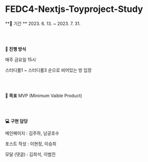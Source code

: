 # FEDC4-Nextjs-Toyproject-Study

**📆 기간 **
2023. 6. 13. ~ 2023. 7. 31.

<br>
<br>

**🏃 진행 방식**

매주 금요일 15시

스터디룸1 ~ 스터디룸3 순으로 비어있는 방 입장

<br>
<br>


**🥅 목표**
MVP (Minimum Vaible Product)

<br>
<br>


**💻 구현 담당**

메인페이지 : 김주하, 남궁호수

포스트 작성 : 이현정, 이승희

모달 (댓글) : 김희석, 이범진
